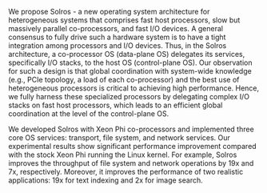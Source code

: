 We propose Solros - a new operating system architecture for
heterogeneous systems that comprises fast host processors, slow
but massively parallel co-processors, and fast I/O devices.
A general consensus to fully drive such a hardware system is to
have a tight integration among processors and I/O devices.
Thus, in the Solros architecture, a co-processor OS (data-plane
OS) delegates its services, specifically I/O stacks, to the host
OS (control-plane OS).  Our observation for such a design is
that global coordination with system-wide knowledge (e.g., PCIe
topology, a load of each co-processor) and the best use of
heterogeneous processors is critical to achieving high
performance.  Hence, we fully harness these specialized
processors by delegating complex I/O stacks on fast
host processors, which leads to an efficient global coordination
at the level of the control-plane OS.

We developed Solros with Xeon Phi co-processors and implemented
three core OS services: transport, file system, and network
services. Our experimental results show significant performance
improvement compared with the stock Xeon Phi running the Linux
kernel. For example, Solros improves the throughput of file
system and network operations by 19x and 7x, respectively.
Moreover, it improves the performance of two realistic
applications: 19x for text indexing and 2x for image search.
